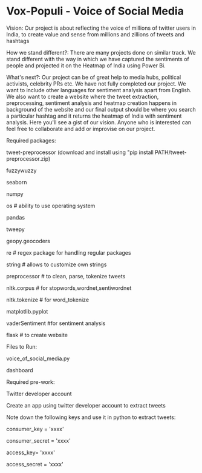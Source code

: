 # Vox-Populi - Voice of Social Media 

Vision: Our project is about reflecting the voice of millions of twitter users in India, to create value and sense from millions and zillions of tweets and hashtags

How we stand different?: There are many projects done on similar track. We stand different with the way in which we have captured the sentiments of people and projected it on the Heatmap of India using Power Bi.

What's next?: Our project can be of great help to media hubs, political activists, celebrity PRs etc. We have not fully completed our project. We want to include other languages for sentiment analysis apart from English. We also want to create a website where the tweet extraction, preprocessing, sentiment analysis and heatmap creation happens in background of the website and our final output should be where you search a particular hashtag and it returns the heatmap of India with sentiment analysis. Here you'll see a gist of our vision.
Anyone who is interested can feel free to collaborate and add or improvise on our project.


Required packages:

tweet-preprocessor
(download and install using "pip install PATH/tweet-preprocessor.zip)

fuzzywuzzy

seaborn

numpy

os # ability to use operating system

pandas

tweepy

geopy.geocoders

re # regex package for handling regular packages

string # allows to customize own strings

preprocessor # to clean, parse, tokenize tweets

nltk.corpus # for stopwords,wordnet,sentiwordnet 

nltk.tokenize # for word_tokenize

matplotlib.pyplot

vaderSentiment #for sentiment analysis

flask # to create website

Files to Run:

voice_of_social_media.py

dashboard

Required pre-work:

Twitter developer account

Create an app using twitter developer account to extract tweets

Note down the following keys and use it in python to extract tweets:

consumer_key = 'xxxx'

consumer_secret = 'xxxx'

access_key= 'xxxx'

access_secret = 'xxxx'


